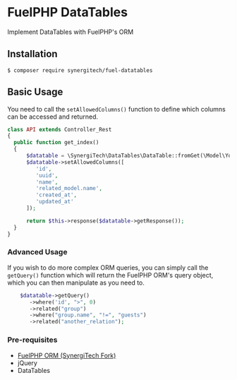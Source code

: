 # FuelPHP DataTables

Implement DataTables with FuelPHP's ORM

## Installation

```
$ composer require synergitech/fuel-datatables
```

## Basic Usage

You need to call the `setAllowedColumns()` function to define which columns can be accessed and returned.

```php
class API extends Controller_Rest
{
  public function get_index()
  {
      $datatable = \SynergiTech\DataTables\DataTable::fromGet(\Model\YourModel::class);
      $datatable->setAllowedColumns([
         'id',
         'uuid',
         'name',
         'related_model.name',
         'created_at',
         'updated_at'
      ]);

      return $this->response($datatable->getResponse());
  }
}
```

### Advanced Usage

If you wish to do more complex ORM queries, you can simply call the `getQuery()` function which will return the FuelPHP ORM's query object, which you can then manipulate as you need to.

```php
    $datatable->getQuery()
       ->where('id', ">", 0)
       ->related("group")
       ->where("group.name", "!=", "guests")
       ->related("another_relation");
```

### Pre-requisites

* [FuelPHP ORM (SynergiTech Fork)](https://github.com/SynergiTech/fuel-orm)
* jQuery
* DataTables
